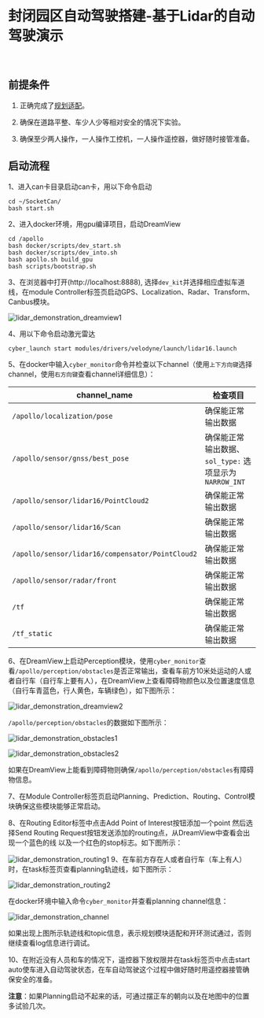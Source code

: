 # 封闭园区自动驾驶搭建-基于Lidar的自动驾驶演示
﻿
## 前提条件
 
1. 正确完成了[规划适配](Auto_Driving--Planning_Adaptation_cn.md)。

2. 确保在道路平整、车少人少等相对安全的情况下实验。

3. 确保至少两人操作，一人操作工控机，一人操作遥控器，做好随时接管准备。

## 启动流程

1、进入can卡目录启动can卡，用以下命令启动

    cd ~/SocketCan/
    bash start.sh

2、进入docker环境，用gpu编译项目，启动DreamView 

    cd /apollo
    bash docker/scripts/dev_start.sh
    bash docker/scripts/dev_into.sh
    bash apollo.sh build_gpu
    bash scripts/bootstrap.sh

3、在浏览器中打开(http://localhost:8888), 选择`dev_kit`并选择相应虚拟车道线，在module Controller标签页启动GPS、Localization、Radar、Transform、Canbus模块。

![lidar_demonstration_dreamview1](images/lidar_demonstration_dreamview1.jpeg)

4、用以下命令启动激光雷达

    cyber_launch start modules/drivers/velodyne/launch/lidar16.launch

5、在docker中输入`cyber_monitor`命令并检查以下channel（使用`上下方向键`选择channel，使用`右方向键`查看channel详细信息）：
	
|channel_name | 检查项目 | 
|---|---|
| `/apollo/localization/pose`| 确保能正常输出数据 | 
|`/apollo/sensor/gnss/best_pose` | 确保能正常输出数据、`sol_type:` 选项显示为`NARROW_INT`   |
|`/apollo/sensor/lidar16/PointCloud2` | 确保能正常输出数据|
|`/apollo/sensor/lidar16/Scan`| 确保能正常输出数据|
| `/apollo/sensor/lidar16/compensator/PointCloud2`  | 确保能正常输出数据 |
|`/apollo/sensor/radar/front`|确保能正常输出数据|
|`/tf`|确保能正常输出数据|
|`/tf_static`|确保能正常输出数据|

6、在DreamView上启动Perception模块，使用`cyber_monitor`查看`/apollo/perception/obstacles`是否正常输出，查看车前方10米处运动的人或者自行车（自行车上要有人），在DreamView上查看障碍物颜色以及位置速度信息（自行车青蓝色，行人黄色，车辆绿色），如下图所示：

![lidar_demonstration_dreamview2](images/lidar_demonstration_dreamview2.png)

`/apollo/perception/obstacles`的数据如下图所示：

![lidar_demonstration_obstacles1](images/lidar_demonstration_obstacles1.png)

![lidar_demonstration_obstacles2](images/lidar_demonstration_obstacles2.png)

如果在DreamView上能看到障碍物则确保`/apollo/perception/obstacles`有障碍物信息。

7、在Module Controller标签页启动Planning、Prediction、Routing、Control模块确保这些模块能够正常启动。

8、在Routing Editor标签中点击Add Point of Interest按钮添加一个point 然后选择Send Routing Request按钮发送添加的routing点，从DreamView中查看会出现一个蓝色的线 以及一个红色的stop标志。如下图所示：

![lidar_demonstration_routing1](images/lidar_demonstration_routing1.png)
9、在车前方存在人或者自行车（车上有人）时，在task标签页查看planning轨迹线，如下图所示：

![lidar_demonstration_routing2](images/lidar_demonstration_routing2.png)

在docker环境中输入命令`cyber_monitor`并查看planning channel信息： 

![lidar_demonstration_channel](images/lidar_demonstration_channel.png) 

如果出现上图所示轨迹线和topic信息，表示规划模块适配和开环测试通过，否则继续查看log信息进行调试。

10、在附近没有人员和车的情况下，遥控器下放权限并在task标签页中点击start auto使车进入自动驾驶状态，在车自动驾驶这个过程中做好随时用遥控器接管确保安全的准备。

**注意**：如果Planning启动不起来的话，可通过摆正车的朝向以及在地图中的位置多试验几次。